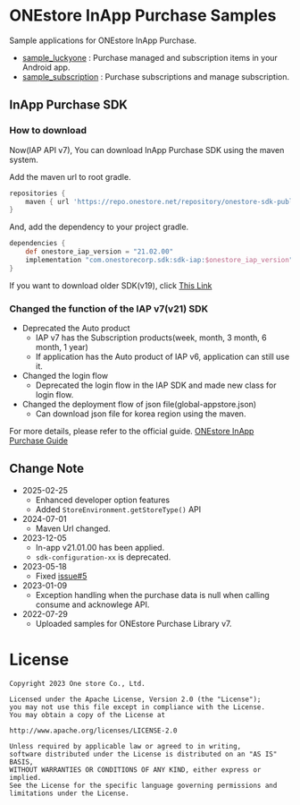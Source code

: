 # ONEstore InApp Purchase Samples
Sample applications for ONEstore InApp Purchase. 

* [sample_luckyone](https://github.com/ONE-store/onestore_iap_release/tree/master/onestore_iap_sample/sample_luckyone) : Purchase managed and subscription items in your Android app.
* [sample_subscription](https://github.com/ONE-store/onestore_iap_release/tree/master/onestore_iap_sample/sample_subscription) : Purchase subscriptions and manage subscription.

## InApp Purchase SDK
### How to download
Now(IAP API v7), You can download InApp Purchase SDK using the maven system.

Add the maven url to root gradle.

```groovy
repositories {
    maven { url 'https://repo.onestore.net/repository/onestore-sdk-public' }
}
```

And, add the dependency to your project gradle.

```groovy
dependencies {
    def onestore_iap_version = "21.02.00"
    implementation "com.onestorecorp.sdk:sdk-iap:$onestore_iap_version"
}
```

If you want to download older SDK(v19), click [This Link](https://github.com/ONE-store/onestore_iap_release/tree/iap19-release/android_app_sample/app/libs)

### Changed the function of the IAP v7(v21) SDK
* Deprecated the Auto product
	* IAP v7 has the Subscription products(week, month, 3 month, 6 month, 1 year)
	* If application has the Auto product of IAP v6, application can still use it.
* Changed the login flow
	* Deprecated the login flow in the IAP SDK and made new class for login flow.
* Changed the deployment flow of json file(global-appstore.json)
	* Can download json file for korea region using the maven.

For more details, please refer to the official guide.
[ONEstore InApp Purchase Guide](https://onestore-dev.gitbook.io/dev/tools/tools/v21/04.-sdk)

## Change Note
* 2025-02-25
    * Enhanced developer option features  
    * Added `StoreEnvironment.getStoreType()` API
* 2024-07-01
    * Maven Url changed.
* 2023-12-05
    * In-app v21.01.00 has been applied.
    * `sdk-configuration-xx` is deprecated.  
* 2023-05-18
    * Fixed [issue#5](https://github.com/ONE-store/onestore_iap_release/issues/5)
* 2023-01-09
    * Exception handling when the purchase data is null when calling consume and acknowlege API.
* 2022-07-29 
    * Uploaded samples for ONEstore Purchase Library v7. 


# License
```
Copyright 2023 One store Co., Ltd.

Licensed under the Apache License, Version 2.0 (the "License"); 
you may not use this file except in compliance with the License.
You may obtain a copy of the License at

http://www.apache.org/licenses/LICENSE-2.0

Unless required by applicable law or agreed to in writing, 
software distributed under the License is distributed on an "AS IS" BASIS, 
WITHOUT WARRANTIES OR CONDITIONS OF ANY KIND, either express or implied. 
See the License for the specific language governing permissions and
limitations under the License.
```
